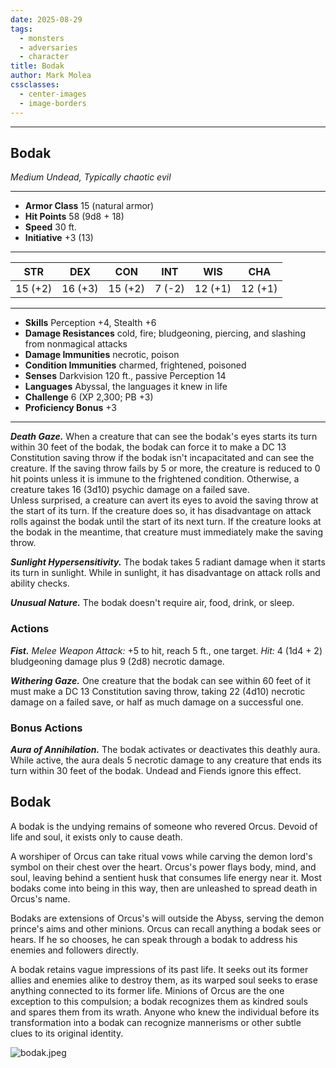 ```yaml
---
date: 2025-08-29
tags:
  - monsters
  - adversaries
  - character
title: Bodak
author: Mark Molea
cssclasses:
  - center-images
  - image-borders
---
```

___
## Bodak
*Medium Undead, Typically chaotic evil*
___
- **Armor Class** 15 (natural armor)
- **Hit Points** 58 (9d8 + 18)
- **Speed** 30 ft.
- **Initiative** +3 (13)
___
|STR|DEX|CON|INT|WIS|CHA|
|:---:|:---:|:---:|:---:|:---:|:---:|
|15 (+2)|16 (+3)|15 (+2)|7 (-2)|12 (+1)|12 (+1)|
___
- **Skills** Perception +4, Stealth +6
- **Damage Resistances** cold, fire; bludgeoning, piercing, and slashing from nonmagical attacks
- **Damage Immunities** necrotic, poison
- **Condition Immunities** charmed, frightened, poisoned
- **Senses** Darkvision 120 ft., passive Perception 14
- **Languages** Abyssal, the languages it knew in life
- **Challenge** 6 (XP 2,300; PB +3)
- **Proficiency Bonus** +3
___
***Death Gaze.*** When a creature that can see the bodak's eyes starts its turn within 30 feet of the bodak, the bodak can force it to make a DC 13 Constitution saving throw if the bodak isn't incapacitated and can see the creature. If the saving throw fails by 5 or more, the creature is reduced to 0 hit points unless it is immune to the frightened condition. Otherwise, a creature takes 16 (3d10) psychic damage on a failed save.  
Unless surprised, a creature can avert its eyes to avoid the saving throw at the start of its turn. If the creature does so, it has disadvantage on attack rolls against the bodak until the start of its next turn. If the creature looks at the bodak in the meantime, that creature must immediately make the saving throw.  

***Sunlight Hypersensitivity.*** The bodak takes 5 radiant damage when it starts its turn in sunlight. While in sunlight, it has disadvantage on attack rolls and ability checks.  

***Unusual Nature.*** The bodak doesn't require air, food, drink, or sleep.  

### Actions
***Fist.*** *Melee Weapon Attack:*  +5 to hit, reach 5 ft., one target. *Hit:* 4 (1d4 + 2) bludgeoning damage plus 9 (2d8) necrotic damage.  

***Withering Gaze.*** One creature that the bodak can see within 60 feet of it must make a DC 13 Constitution saving throw, taking 22 (4d10) necrotic damage on a failed save, or half as much damage on a successful one.  

### Bonus Actions
***Aura of Annihilation.*** The bodak activates or deactivates this deathly aura. While active, the aura deals 5 necrotic damage to any creature that ends its turn within 30 feet of the bodak. Undead and Fiends ignore this effect.  

## Bodak

A bodak is the undying remains of someone who revered Orcus. Devoid of life and soul, it exists only to cause death.

A worshiper of Orcus can take ritual vows while carving the demon lord's symbol on their chest over the heart. Orcus's power flays body, mind, and soul, leaving behind a sentient husk that consumes life energy near it. Most bodaks come into being in this way, then are unleashed to spread death in Orcus's name.

Bodaks are extensions of Orcus's will outside the Abyss, serving the demon prince's aims and other minions. Orcus can recall anything a bodak sees or hears. If he so chooses, he can speak through a bodak to address his enemies and followers directly.

A bodak retains vague impressions of its past life. It seeks out its former allies and enemies alike to destroy them, as its warped soul seeks to erase anything connected to its former life. Minions of Orcus are the one exception to this compulsion; a bodak recognizes them as kindred souls and spares them from its wrath. Anyone who knew the individual before its transformation into a bodak can recognize mannerisms or other subtle clues to its original identity.

![bodak.jpeg](/images/bodak.jpeg)